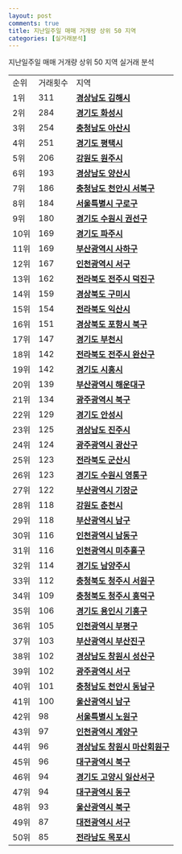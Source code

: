 ```yaml
---
layout: post
comments: true
title: 지난일주일 매매 거개량 상위 50 지역
categories: [실거래분석]
---
```


지난일주일 매매 거개량 상위 50 지역 실거래 분석

<table>
  <tr>
    <td>순위</td>
    <td>거래횟수</td>
    <td>지역</td>
  </tr>

  <tr>
    <td>1위</td>
    <td>311</td>
    <td colspan="4" style="font-weight: bold;"><a href="/실거래가/2021/06/19/48250.html">경상남도 김해시 </a></td>
  </tr>

  <tr>
    <td>2위</td>
    <td>284</td>
    <td colspan="4" style="font-weight: bold;"><a href="/실거래가/2021/06/19/41590.html">경기도 화성시 </a></td>
  </tr>

  <tr>
    <td>3위</td>
    <td>254</td>
    <td colspan="4" style="font-weight: bold;"><a href="/실거래가/2021/06/19/44200.html">충청남도 아산시 </a></td>
  </tr>

  <tr>
    <td>4위</td>
    <td>251</td>
    <td colspan="4" style="font-weight: bold;"><a href="/실거래가/2021/06/19/41220.html">경기도 평택시 </a></td>
  </tr>

  <tr>
    <td>5위</td>
    <td>206</td>
    <td colspan="4" style="font-weight: bold;"><a href="/실거래가/2021/06/19/42130.html">강원도 원주시 </a></td>
  </tr>

  <tr>
    <td>6위</td>
    <td>193</td>
    <td colspan="4" style="font-weight: bold;"><a href="/실거래가/2021/06/19/48330.html">경상남도 양산시 </a></td>
  </tr>

  <tr>
    <td>7위</td>
    <td>186</td>
    <td colspan="4" style="font-weight: bold;"><a href="/실거래가/2021/06/19/44133.html">충청남도 천안시 서북구 </a></td>
  </tr>

  <tr>
    <td>8위</td>
    <td>184</td>
    <td colspan="4" style="font-weight: bold;"><a href="/실거래가/2021/06/19/11530.html">서울특별시 구로구 </a></td>
  </tr>

  <tr>
    <td>9위</td>
    <td>180</td>
    <td colspan="4" style="font-weight: bold;"><a href="/실거래가/2021/06/19/41113.html">경기도 수원시 권선구 </a></td>
  </tr>

  <tr>
    <td>10위</td>
    <td>169</td>
    <td colspan="4" style="font-weight: bold;"><a href="/실거래가/2021/06/19/41480.html">경기도 파주시 </a></td>
  </tr>

  <tr>
    <td>11위</td>
    <td>169</td>
    <td colspan="4" style="font-weight: bold;"><a href="/실거래가/2021/06/19/26380.html">부산광역시 사하구 </a></td>
  </tr>

  <tr>
    <td>12위</td>
    <td>167</td>
    <td colspan="4" style="font-weight: bold;"><a href="/실거래가/2021/06/19/28260.html">인천광역시 서구 </a></td>
  </tr>

  <tr>
    <td>13위</td>
    <td>162</td>
    <td colspan="4" style="font-weight: bold;"><a href="/실거래가/2021/06/19/45113.html">전라북도 전주시 덕진구 </a></td>
  </tr>

  <tr>
    <td>14위</td>
    <td>159</td>
    <td colspan="4" style="font-weight: bold;"><a href="/실거래가/2021/06/19/47190.html">경상북도 구미시 </a></td>
  </tr>

  <tr>
    <td>15위</td>
    <td>154</td>
    <td colspan="4" style="font-weight: bold;"><a href="/실거래가/2021/06/19/45140.html">전라북도 익산시 </a></td>
  </tr>

  <tr>
    <td>16위</td>
    <td>151</td>
    <td colspan="4" style="font-weight: bold;"><a href="/실거래가/2021/06/19/47113.html">경상북도 포항시 북구 </a></td>
  </tr>

  <tr>
    <td>17위</td>
    <td>147</td>
    <td colspan="4" style="font-weight: bold;"><a href="/실거래가/2021/06/19/41190.html">경기도 부천시 </a></td>
  </tr>

  <tr>
    <td>18위</td>
    <td>142</td>
    <td colspan="4" style="font-weight: bold;"><a href="/실거래가/2021/06/19/45111.html">전라북도 전주시 완산구 </a></td>
  </tr>

  <tr>
    <td>19위</td>
    <td>142</td>
    <td colspan="4" style="font-weight: bold;"><a href="/실거래가/2021/06/19/41390.html">경기도 시흥시 </a></td>
  </tr>

  <tr>
    <td>20위</td>
    <td>139</td>
    <td colspan="4" style="font-weight: bold;"><a href="/실거래가/2021/06/19/26350.html">부산광역시 해운대구 </a></td>
  </tr>

  <tr>
    <td>21위</td>
    <td>134</td>
    <td colspan="4" style="font-weight: bold;"><a href="/실거래가/2021/06/19/29170.html">광주광역시 북구 </a></td>
  </tr>

  <tr>
    <td>22위</td>
    <td>129</td>
    <td colspan="4" style="font-weight: bold;"><a href="/실거래가/2021/06/19/41550.html">경기도 안성시 </a></td>
  </tr>

  <tr>
    <td>23위</td>
    <td>125</td>
    <td colspan="4" style="font-weight: bold;"><a href="/실거래가/2021/06/19/48170.html">경상남도 진주시 </a></td>
  </tr>

  <tr>
    <td>24위</td>
    <td>124</td>
    <td colspan="4" style="font-weight: bold;"><a href="/실거래가/2021/06/19/29200.html">광주광역시 광산구 </a></td>
  </tr>

  <tr>
    <td>25위</td>
    <td>123</td>
    <td colspan="4" style="font-weight: bold;"><a href="/실거래가/2021/06/19/45130.html">전라북도 군산시 </a></td>
  </tr>

  <tr>
    <td>26위</td>
    <td>123</td>
    <td colspan="4" style="font-weight: bold;"><a href="/실거래가/2021/06/19/41117.html">경기도 수원시 영통구 </a></td>
  </tr>

  <tr>
    <td>27위</td>
    <td>122</td>
    <td colspan="4" style="font-weight: bold;"><a href="/실거래가/2021/06/19/26710.html">부산광역시 기장군 </a></td>
  </tr>

  <tr>
    <td>28위</td>
    <td>118</td>
    <td colspan="4" style="font-weight: bold;"><a href="/실거래가/2021/06/19/42110.html">강원도 춘천시 </a></td>
  </tr>

  <tr>
    <td>29위</td>
    <td>118</td>
    <td colspan="4" style="font-weight: bold;"><a href="/실거래가/2021/06/19/26290.html">부산광역시 남구 </a></td>
  </tr>

  <tr>
    <td>30위</td>
    <td>116</td>
    <td colspan="4" style="font-weight: bold;"><a href="/실거래가/2021/06/19/28200.html">인천광역시 남동구 </a></td>
  </tr>

  <tr>
    <td>31위</td>
    <td>116</td>
    <td colspan="4" style="font-weight: bold;"><a href="/실거래가/2021/06/19/28177.html">인천광역시 미추홀구 </a></td>
  </tr>

  <tr>
    <td>32위</td>
    <td>114</td>
    <td colspan="4" style="font-weight: bold;"><a href="/실거래가/2021/06/19/41360.html">경기도 남양주시 </a></td>
  </tr>

  <tr>
    <td>33위</td>
    <td>112</td>
    <td colspan="4" style="font-weight: bold;"><a href="/실거래가/2021/06/19/43112.html">충청북도 청주시 서원구 </a></td>
  </tr>

  <tr>
    <td>34위</td>
    <td>109</td>
    <td colspan="4" style="font-weight: bold;"><a href="/실거래가/2021/06/19/43113.html">충청북도 청주시 흥덕구 </a></td>
  </tr>

  <tr>
    <td>35위</td>
    <td>106</td>
    <td colspan="4" style="font-weight: bold;"><a href="/실거래가/2021/06/19/41463.html">경기도 용인시 기흥구 </a></td>
  </tr>

  <tr>
    <td>36위</td>
    <td>105</td>
    <td colspan="4" style="font-weight: bold;"><a href="/실거래가/2021/06/19/28237.html">인천광역시 부평구 </a></td>
  </tr>

  <tr>
    <td>37위</td>
    <td>103</td>
    <td colspan="4" style="font-weight: bold;"><a href="/실거래가/2021/06/19/26230.html">부산광역시 부산진구 </a></td>
  </tr>

  <tr>
    <td>38위</td>
    <td>102</td>
    <td colspan="4" style="font-weight: bold;"><a href="/실거래가/2021/06/19/48123.html">경상남도 창원시 성산구 </a></td>
  </tr>

  <tr>
    <td>39위</td>
    <td>102</td>
    <td colspan="4" style="font-weight: bold;"><a href="/실거래가/2021/06/19/29140.html">광주광역시 서구 </a></td>
  </tr>

  <tr>
    <td>40위</td>
    <td>101</td>
    <td colspan="4" style="font-weight: bold;"><a href="/실거래가/2021/06/19/44131.html">충청남도 천안시 동남구 </a></td>
  </tr>

  <tr>
    <td>41위</td>
    <td>100</td>
    <td colspan="4" style="font-weight: bold;"><a href="/실거래가/2021/06/19/31140.html">울산광역시 남구 </a></td>
  </tr>

  <tr>
    <td>42위</td>
    <td>98</td>
    <td colspan="4" style="font-weight: bold;"><a href="/실거래가/2021/06/19/11350.html">서울특별시 노원구 </a></td>
  </tr>

  <tr>
    <td>43위</td>
    <td>97</td>
    <td colspan="4" style="font-weight: bold;"><a href="/실거래가/2021/06/19/28245.html">인천광역시 계양구 </a></td>
  </tr>

  <tr>
    <td>44위</td>
    <td>96</td>
    <td colspan="4" style="font-weight: bold;"><a href="/실거래가/2021/06/19/48127.html">경상남도 창원시 마산회원구 </a></td>
  </tr>

  <tr>
    <td>45위</td>
    <td>96</td>
    <td colspan="4" style="font-weight: bold;"><a href="/실거래가/2021/06/19/27230.html">대구광역시 북구 </a></td>
  </tr>

  <tr>
    <td>46위</td>
    <td>94</td>
    <td colspan="4" style="font-weight: bold;"><a href="/실거래가/2021/06/19/41287.html">경기도 고양시 일산서구 </a></td>
  </tr>

  <tr>
    <td>47위</td>
    <td>94</td>
    <td colspan="4" style="font-weight: bold;"><a href="/실거래가/2021/06/19/27140.html">대구광역시 동구 </a></td>
  </tr>

  <tr>
    <td>48위</td>
    <td>93</td>
    <td colspan="4" style="font-weight: bold;"><a href="/실거래가/2021/06/19/31200.html">울산광역시 북구 </a></td>
  </tr>

  <tr>
    <td>49위</td>
    <td>87</td>
    <td colspan="4" style="font-weight: bold;"><a href="/실거래가/2021/06/19/30170.html">대전광역시 서구 </a></td>
  </tr>

  <tr>
    <td>50위</td>
    <td>85</td>
    <td colspan="4" style="font-weight: bold;"><a href="/실거래가/2021/06/19/46110.html">전라남도 목포시 </a></td>
  </tr>

</table>

